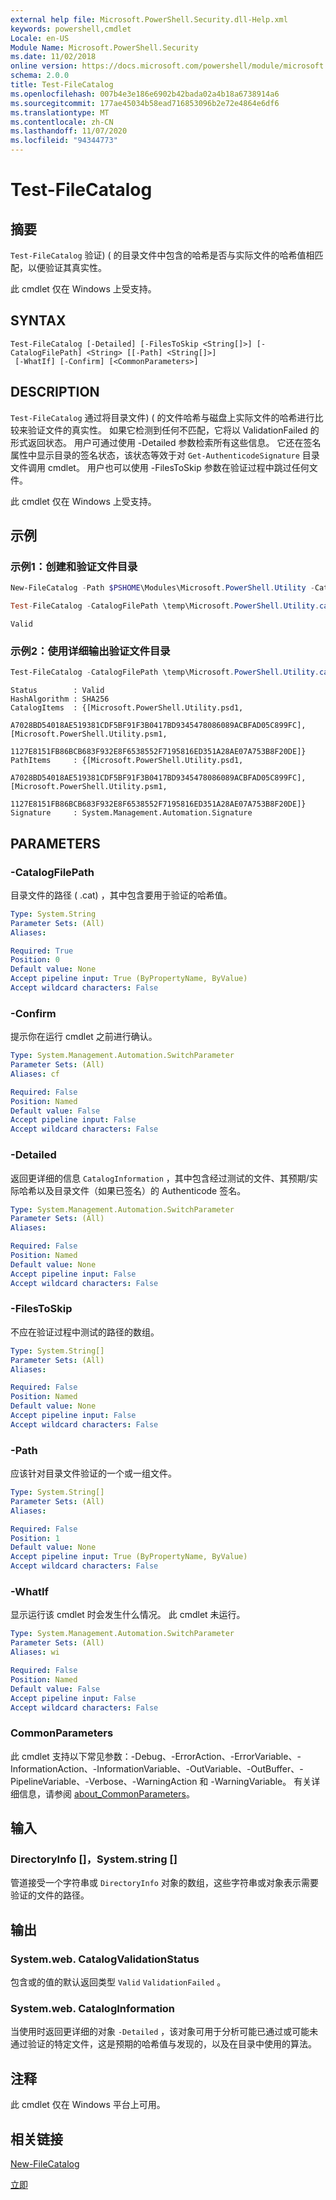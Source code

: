 ```yaml
---
external help file: Microsoft.PowerShell.Security.dll-Help.xml
keywords: powershell,cmdlet
Locale: en-US
Module Name: Microsoft.PowerShell.Security
ms.date: 11/02/2018
online version: https://docs.microsoft.com/powershell/module/microsoft.powershell.security/test-filecatalog?view=powershell-6&WT.mc_id=ps-gethelp
schema: 2.0.0
title: Test-FileCatalog
ms.openlocfilehash: 007b4e3e186e6902b42bada02a4b18a6738914a6
ms.sourcegitcommit: 177ae45034b58ead716853096b2e72e4864e6df6
ms.translationtype: MT
ms.contentlocale: zh-CN
ms.lasthandoff: 11/07/2020
ms.locfileid: "94344773"
---
```

# Test-FileCatalog

## 摘要
`Test-FileCatalog` 验证)  ( 的目录文件中包含的哈希是否与实际文件的哈希值相匹配，以便验证其真实性。

此 cmdlet 仅在 Windows 上受支持。

## SYNTAX

```
Test-FileCatalog [-Detailed] [-FilesToSkip <String[]>] [-CatalogFilePath] <String> [[-Path] <String[]>]
 [-WhatIf] [-Confirm] [<CommonParameters>]
```

## DESCRIPTION

`Test-FileCatalog` 通过将目录文件)  ( 的文件哈希与磁盘上实际文件的哈希进行比较来验证文件的真实性。 如果它检测到任何不匹配，它将以 ValidationFailed 的形式返回状态。 用户可通过使用 -Detailed 参数检索所有这些信息。 它还在签名属性中显示目录的签名状态，该状态等效于对 `Get-AuthenticodeSignature` 目录文件调用 cmdlet。 用户也可以使用 -FilesToSkip 参数在验证过程中跳过任何文件。

此 cmdlet 仅在 Windows 上受支持。

## 示例

### 示例1：创建和验证文件目录

```powershell
New-FileCatalog -Path $PSHOME\Modules\Microsoft.PowerShell.Utility -CatalogFilePath \temp\Microsoft.PowerShell.Utility.cat -CatalogVersion 2.0

Test-FileCatalog -CatalogFilePath \temp\Microsoft.PowerShell.Utility.cat -Path "$PSHome\Modules\Microsoft.PowerShell.Utility\"
```

```Output
Valid
```

### 示例2：使用详细输出验证文件目录

```powershell
Test-FileCatalog -CatalogFilePath \temp\Microsoft.PowerShell.Utility.cat -Path "$PSHome\Modules\Microsoft.PowerShell.Utility\"
```

```Output
Status        : Valid
HashAlgorithm : SHA256
CatalogItems  : {[Microsoft.PowerShell.Utility.psd1,
                A7028BD54018AE519381CDF5BF91F3B0417BD9345478086089ACBFAD05C899FC], [Microsoft.PowerShell.Utility.psm1,
                1127E8151FB86BCB683F932E8F6538552F7195816ED351A28AE07A753B8F20DE]}
PathItems     : {[Microsoft.PowerShell.Utility.psd1,
                A7028BD54018AE519381CDF5BF91F3B0417BD9345478086089ACBFAD05C899FC], [Microsoft.PowerShell.Utility.psm1,
                1127E8151FB86BCB683F932E8F6538552F7195816ED351A28AE07A753B8F20DE]}
Signature     : System.Management.Automation.Signature
```

## PARAMETERS

### -CatalogFilePath

目录文件的路径 ( .cat) ，其中包含要用于验证的哈希值。

```yaml
Type: System.String
Parameter Sets: (All)
Aliases:

Required: True
Position: 0
Default value: None
Accept pipeline input: True (ByPropertyName, ByValue)
Accept wildcard characters: False
```

### -Confirm

提示你在运行 cmdlet 之前进行确认。

```yaml
Type: System.Management.Automation.SwitchParameter
Parameter Sets: (All)
Aliases: cf

Required: False
Position: Named
Default value: False
Accept pipeline input: False
Accept wildcard characters: False
```

### -Detailed

返回更详细的信息 `CatalogInformation` ，其中包含经过测试的文件、其预期/实际哈希以及目录文件（如果已签名）的 Authenticode 签名。

```yaml
Type: System.Management.Automation.SwitchParameter
Parameter Sets: (All)
Aliases:

Required: False
Position: Named
Default value: None
Accept pipeline input: False
Accept wildcard characters: False
```

### -FilesToSkip

不应在验证过程中测试的路径的数组。

```yaml
Type: System.String[]
Parameter Sets: (All)
Aliases:

Required: False
Position: Named
Default value: None
Accept pipeline input: False
Accept wildcard characters: False
```

### -Path

应该针对目录文件验证的一个或一组文件。

```yaml
Type: System.String[]
Parameter Sets: (All)
Aliases:

Required: False
Position: 1
Default value: None
Accept pipeline input: True (ByPropertyName, ByValue)
Accept wildcard characters: False
```

### -WhatIf

显示运行该 cmdlet 时会发生什么情况。 此 cmdlet 未运行。

```yaml
Type: System.Management.Automation.SwitchParameter
Parameter Sets: (All)
Aliases: wi

Required: False
Position: Named
Default value: False
Accept pipeline input: False
Accept wildcard characters: False
```

### CommonParameters

此 cmdlet 支持以下常见参数：-Debug、-ErrorAction、-ErrorVariable、-InformationAction、-InformationVariable、-OutVariable、-OutBuffer、-PipelineVariable、-Verbose、-WarningAction 和 -WarningVariable。 有关详细信息，请参阅 [about_CommonParameters](https://go.microsoft.com/fwlink/?LinkID=113216)。

## 输入

### DirectoryInfo []，System.string []

管道接受一个字符串或 `DirectoryInfo` 对象的数组，这些字符串或对象表示需要验证的文件的路径。

## 输出

### System.web. CatalogValidationStatus

包含或的值的默认返回类型 `Valid` `ValidationFailed` 。

### System.web. CatalogInformation

当使用时返回更详细的对象 `-Detailed` ，该对象可用于分析可能已通过或可能未通过验证的特定文件，这是预期的哈希值与发现的，以及在目录中使用的算法。

## 注释

此 cmdlet 仅在 Windows 平台上可用。

## 相关链接

[New-FileCatalog](New-FileCatalog.md)

[立即](/powershell/module/PowerShellGet)

